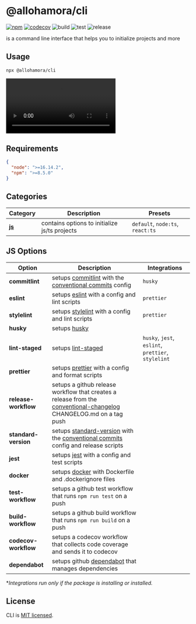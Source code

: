 # @allohamora/cli

[![npm](https://img.shields.io/npm/v/@allohamora/cli)](https://www.npmjs.com/package/@allohamora/cli)
[![codecov](https://codecov.io/gh/allohamora/cli/branch/master/graph/badge.svg?token=XVDXR2RWTI)](https://codecov.io/gh/allohamora/cli)
![build](https://github.com/allohamora/cli/actions/workflows/build.yml/badge.svg)
![test](https://github.com/allohamora/cli/actions/workflows/test.yml/badge.svg)
![release](https://github.com/allohamora/cli/actions/workflows/release.yml/badge.svg)

is a command line interface that helps you to initialize projects and more

## Usage

```bash
npx @allohamora/cli
```

<video src="https://github.com/allohamora/cli/assets/54174661/86239f05-d0e6-426c-b20f-490feded41e2"></video>

## Requirements

```json
{
  "node": ">=16.14.2",
  "npm": ">=8.5.0"
}
```

## Categories

| Category              | Description                                   | Presets                          |
| --------------------- | --------------------------------------------- | -------------------------------- |
| [**js**](#js-options) | contains options to initialize js/ts projects | `default`, `node:ts`, `react:ts` |

## JS Options

| Option               | Description                                                                                                                                                                                      | Integrations                                       |
| -------------------- | ------------------------------------------------------------------------------------------------------------------------------------------------------------------------------------------------ | -------------------------------------------------- |
| **commitlint**       | setups [commitlint](https://github.com/conventional-changelog/commitlint) with the [conventional commits](https://www.conventionalcommits.org/en/v1.0.0/) config                                 | `husky`                                            |
| **eslint**           | setups [eslint](https://github.com/eslint/eslint) with a config and lint scripts                                                                                                                 | `prettier`                                         |
| **stylelint**        | setups [stylelint](https://github.com/stylelint/stylelint) with a config and lint scripts                                                                                                        | `prettier`                                         |
| **husky**            | setups [husky](https://github.com/typicode/husky)                                                                                                                                                |                                                    |
| **lint-staged**      | setups [lint-staged](https://github.com/okonet/lint-staged)                                                                                                                                      | `husky`, `jest`, `eslint`, `prettier`, `stylelint` |
| **prettier**         | setups [prettier](https://github.com/prettier/prettier) with a config and format scripts                                                                                                         |                                                    |
| **release-workflow** | setups a github release workflow that creates a release from the [conventional-changelog](https://github.com/conventional-changelog/conventional-changelog) CHANGELOG.md on a tag push           |                                                    |
| **standard-version** | setups [standard-version](https://github.com/conventional-changelog/standard-version) with the [conventional commits](https://www.conventionalcommits.org/en/v1.0.0/) config and release scripts |                                                    |
| **jest**             | setups [jest](https://github.com/facebook/jest) with a config and test scripts                                                                                                                   |                                                    |
| **docker**           | setups [docker](https://github.com/docker) with Dockerfile and .dockerignore files                                                                                                               |                                                    |
| **test-workflow**    | setups a github test workflow that runs `npm run test` on a push                                                                                                                                 |                                                    |
| **build-workflow**   | setups a github build workflow that runs `npm run build` on a push                                                                                                                               |                                                    |
| **codecov-workflow** | setups a codecov workflow that collects code coverage and sends it to codecov                                                                                                                    |                                                    |
| **dependabot**       | setups github [dependabot](https://github.com/dependabot) that manages dependencies                                                                                                              |                                                    |

\*_Integrations run only if the package is installing or installed._

## License

CLI is [MIT licensed](/LICENSE).
